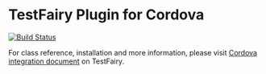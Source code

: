 # TestFairy Plugin for Cordova 

[![Build Status](https://travis-ci.org/testfairy/testfairy-cordova-plugin.svg?branch=master)](https://travis-ci.org/testfairy/testfairy-cordova-plugin)

For class reference, installation and more information, please visit 
[Cordova integration document](http://docs.testfairy.com/Integrations/Cordova.html) on TestFairy.



